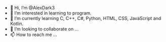 - 👋 Hi, I’m @AlexDark3
- 👀 I’m interested in learning to program.
- 🌱 I’m currently learning C, C++, C#, Python, HTML, CSS, JavaScript and Kotlin.
- 💞️ I’m looking to collaborate on ...
- 📫 How to reach me ...

<!---
AlexDark3/AlexDark3 is a ✨ special ✨ repository because its `README.md` (this file) appears on your GitHub profile.
You can click the Preview link to take a look at your changes.
--->
